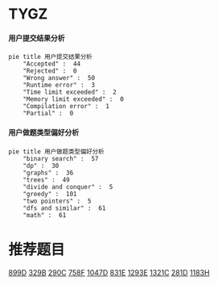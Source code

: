# TYGZ

<!-- tabs:start -->



#### **用户提交结果分析**

```mermaid
pie title 用户提交结果分析
    "Accepted" :  44
    "Rejected" :  0
    "Wrong answer" :  50
    "Runtime error" :  3
    "Time limit exceeded" :  2
    "Memory limit exceeded" :  0
    "Compilation error" :  1
    "Partial" :  0
```

#### **用户做题类型偏好分析**

```mermaid
pie title 用户做题类型偏好分析
    "binary search" :  57
    "dp" :  30
    "graphs" :  36
    "trees" :  49
    "divide and conquer" :  5
    "greedy" :  101
    "two pointers" :  5
    "dfs and similar" :  61
    "math" :  61
```



<!-- tabs:end -->
# 推荐题目
[899D](https://codeforces.com/contest/899/problem/D)
[329B](https://codeforces.com/contest/329/problem/B)
[290C](https://codeforces.com/contest/290/problem/C)
[758F](https://codeforces.com/contest/758/problem/F)
[1047D](https://codeforces.com/contest/1047/problem/D)
[831E](https://codeforces.com/contest/831/problem/E)
[1293E](https://codeforces.com/contest/1293/problem/E)
[1321C](https://codeforces.com/contest/1321/problem/C)
[281D](https://codeforces.com/contest/281/problem/D)
[1183H](https://codeforces.com/contest/1183/problem/H)
